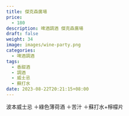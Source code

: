 ```yaml
---
title: 傑克森廣場
price:
  - 180
description: 啤酒調酒 傑克森廣場
draft: false
weight: 34
image: images/wine-party.png
categories:
  - 啤酒調酒
tags:
  - 香甜酒
  - 調酒
  - 威士忌
  - 蘇打水
date: 2023-08-22T20:21:15+08:00
---
```

波本威士忌 ＋綠色薄荷酒 ＋苦汁 ＋蘇打水+檸檬片